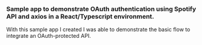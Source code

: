 ### Sample app to demonstrate OAuth authentication using Spotify API and axios in a React/Typescript environment.


With this sample app I created I was able to demonstrate the basic flow to integrate an OAuth-protected API.
